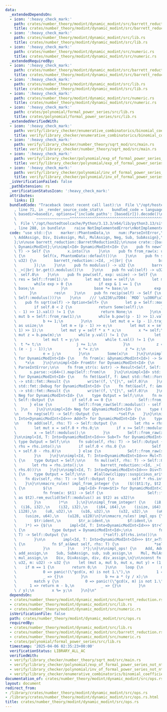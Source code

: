 ```yaml
---
data:
  _extendedDependsOn:
  - icon: ':heavy_check_mark:'
    path: crates/number_theory/modint/dynamic_modint/src/barrett_reduction.rs
    title: crates/number_theory/modint/dynamic_modint/src/barrett_reduction.rs
  - icon: ':heavy_check_mark:'
    path: crates/number_theory/modint/dynamic_modint/src/lib.rs
    title: crates/number_theory/modint/dynamic_modint/src/lib.rs
  - icon: ':heavy_check_mark:'
    path: crates/number_theory/modint/dynamic_modint/src/numeric.rs
    title: crates/number_theory/modint/dynamic_modint/src/numeric.rs
  _extendedRequiredBy:
  - icon: ':heavy_check_mark:'
    path: crates/number_theory/modint/dynamic_modint/src/barrett_reduction.rs
    title: crates/number_theory/modint/dynamic_modint/src/barrett_reduction.rs
  - icon: ':heavy_check_mark:'
    path: crates/number_theory/modint/dynamic_modint/src/lib.rs
    title: crates/number_theory/modint/dynamic_modint/src/lib.rs
  - icon: ':heavy_check_mark:'
    path: crates/number_theory/modint/dynamic_modint/src/numeric.rs
    title: crates/number_theory/modint/dynamic_modint/src/numeric.rs
  - icon: ':heavy_check_mark:'
    path: crates/polynomial/formal_power_series/src/lib.rs
    title: crates/polynomial/formal_power_series/src/lib.rs
  _extendedVerifiedWith:
  - icon: ':heavy_check_mark:'
    path: verify/library_checker/enumerative_combinatorics/binomial_coefficient_prime_mod/src/main.rs
    title: verify/library_checker/enumerative_combinatorics/binomial_coefficient_prime_mod/src/main.rs
  - icon: ':heavy_check_mark:'
    path: verify/library_checker/number_theory/sqrt_mod/src/main.rs
    title: verify/library_checker/number_theory/sqrt_mod/src/main.rs
  - icon: ':heavy_check_mark:'
    path: verify/library_checker/polynomial/exp_of_formal_power_series_not_ntt_friendly/src/main.rs
    title: verify/library_checker/polynomial/exp_of_formal_power_series_not_ntt_friendly/src/main.rs
  - icon: ':heavy_check_mark:'
    path: verify/library_checker/polynomial/inv_of_formal_power_series_not_ntt_friendly/src/main.rs
    title: verify/library_checker/polynomial/inv_of_formal_power_series_not_ntt_friendly/src/main.rs
  _isVerificationFailed: false
  _pathExtension: rs
  _verificationStatusIcon: ':heavy_check_mark:'
  attributes:
    links: []
  bundledCode: "Traceback (most recent call last):\n  File \"/opt/hostedtoolcache/Python/3.13.3/x64/lib/python3.13/site-packages/onlinejudge_verify/documentation/build.py\"\
    , line 71, in _render_source_code_stat\n    bundled_code = language.bundle(stat.path,\
    \ basedir=basedir, options={'include_paths': [basedir]}).decode()\n          \
    \         ~~~~~~~~~~~~~~~^^^^^^^^^^^^^^^^^^^^^^^^^^^^^^^^^^^^^^^^^^^^^^^^^^^^^^^^^^^^^^^^^^\n\
    \  File \"/opt/hostedtoolcache/Python/3.13.3/x64/lib/python3.13/site-packages/onlinejudge_verify/languages/rust.py\"\
    , line 288, in bundle\n    raise NotImplementedError\nNotImplementedError\n"
  code: "use std::{\n    marker::PhantomData,\n    num::ParseIntError,\n    ops::{Add,\
    \ AddAssign, Div, DivAssign, Mul, MulAssign, Neg, Sub, SubAssign},\n    str::FromStr,\n\
    };\n\nuse barrett_reduction::BarrettReduction32;\n\nuse crate::{barrett_reduction::barrett_reduction,\
    \ DynamicModInt};\n\nimpl<Id> DynamicModInt<Id> {\n    pub fn new<T: Into<DynamicModInt<Id>>>(x:\
    \ T) -> Self {\n        x.into()\n    }\n\n    pub fn from_raw(x: u32) -> Self\
    \ {\n        Self(x, PhantomData::default())\n    }\n\n    pub fn set_modulus(m:\
    \ u32) {\n        barrett_reduction::<Id, _>(|br| {\n            br.replace(BarrettReduction32::new(m));\n\
    \        });\n    }\n\n    pub fn modulus() -> u32 {\n        barrett_reduction::<Id,\
    \ _>(|br| br.get().modulus())\n    }\n\n    pub fn val(self) -> u32 {\n      \
    \  self.0\n    }\n\n    pub fn pow(self, exp: usize) -> Self {\n        let mut\
    \ res = Self::from(1);\n        let mut base = self;\n        let mut exp = exp;\n\
    \        while exp > 0 {\n            if exp & 1 == 1 {\n                res *=\
    \ base;\n            }\n            base *= base;\n            exp >>= 1;\n  \
    \      }\n        res\n    }\n\n    pub fn recip(self) -> Self {\n        Self::from_raw(inv_mod(self.0,\
    \ Self::modulus()))\n    }\n\n    /// \u5236\u7D04: `MOD` \u306F\u7D20\u6570\n\
    \    pub fn sqrt(self) -> Option<Self> {\n        let p = Self::modulus() as usize;\n\
    \        if self.0 < 2 {\n            return Some(self);\n        } else if self.pow((p\
    \ - 1) >> 1).val() != 1 {\n            return None;\n        }\n\n        let\
    \ mut b = Self::from_raw(1);\n        while b.pow((p - 1) >> 1).val() == 1 {\n\
    \            b += 1;\n        }\n\n        let mut e = (p - 1).trailing_zeros()\
    \ as usize;\n        let m = (p - 1) >> e;\n        let mut x = self.pow((m -\
    \ 1) >> 1);\n        let mut y = self * x * x;\n        x *= self;\n        let\
    \ mut z = b.pow(m);\n        while y.val() != 1 {\n            let mut j = 0;\n\
    \            let mut t = y;\n            while t.val() != 1 {\n              \
    \  t *= t;\n                j += 1;\n            }\n            z = z.pow(1 <<\
    \ (e - j - 1));\n            x *= z;\n            z *= z;\n            y *= z;\n\
    \            e = j;\n        }\n\n        Some(x)\n    }\n}\n\nimpl<Id> From<&DynamicModInt<Id>>\
    \ for DynamicModInt<Id> {\n    fn from(x: &DynamicModInt<Id>) -> Self {\n    \
    \    *x\n    }\n}\n\nimpl<Id> FromStr for DynamicModInt<Id> {\n    type Err =\
    \ ParseIntError;\n\n    fn from_str(s: &str) -> Result<Self, Self::Err> {\n  \
    \      s.parse::<i64>().map(Self::from)\n    }\n}\n\nimpl<Id> std::fmt::Display\
    \ for DynamicModInt<Id> {\n    fn fmt(&self, f: &mut std::fmt::Formatter<'_>)\
    \ -> std::fmt::Result {\n        write!(f, \"{}\", self.0)\n    }\n}\n\nimpl<Id>\
    \ std::fmt::Debug for DynamicModInt<Id> {\n    fn fmt(&self, f: &mut std::fmt::Formatter<'_>)\
    \ -> std::fmt::Result {\n        write!(f, \"{}\", self.0)\n    }\n}\n\nimpl<Id>\
    \ Neg for DynamicModInt<Id> {\n    type Output = Self;\n\n    fn neg(self) ->\
    \ Self::Output {\n        if self.0 == 0 {\n            Self::from_raw(0)\n  \
    \      } else {\n            Self::from_raw(Self::modulus() - self.0)\n      \
    \  }\n    }\n}\n\nimpl<Id> Neg for &DynamicModInt<Id> {\n    type Output = DynamicModInt<Id>;\n\
    \n    fn neg(self) -> Self::Output {\n        -*self\n    }\n}\n\nimpl<Id, T:\
    \ Into<DynamicModInt<Id>>> Add<T> for DynamicModInt<Id> {\n    type Output = Self;\n\
    \n    fn add(self, rhs: T) -> Self::Output {\n        let rhs = rhs.into();\n\
    \        let mut x = self.0 + rhs.0;\n        if x >= Self::modulus() {\n    \
    \        x -= Self::modulus();\n        }\n        Self::from_raw(x)\n    }\n\
    }\n\nimpl<Id, T: Into<DynamicModInt<Id>>> Sub<T> for DynamicModInt<Id> {\n   \
    \ type Output = Self;\n\n    fn sub(self, rhs: T) -> Self::Output {\n        let\
    \ rhs = rhs.into();\n        if self.0 < rhs.0 {\n            Self::from_raw(Self::modulus()\
    \ + self.0 - rhs.0)\n        } else {\n            Self::from_raw(self.0 - rhs.0)\n\
    \        }\n    }\n}\n\nimpl<Id, T: Into<DynamicModInt<Id>>> Mul<T> for DynamicModInt<Id>\
    \ {\n    type Output = Self;\n\n    fn mul(self, rhs: T) -> Self::Output {\n \
    \       let rhs = rhs.into();\n        barrett_reduction::<Id, _>(|br| Self::from_raw(br.get().mul(self.0,\
    \ rhs.0)))\n    }\n}\n\nimpl<Id, T: Into<DynamicModInt<Id>>> Div<T> for DynamicModInt<Id>\
    \ {\n    type Output = Self;\n\n    #[allow(clippy::suspicious_arithmetic_impl)]\n\
    \    fn div(self, rhs: T) -> Self::Output {\n        self * rhs.into().recip()\n\
    \    }\n}\n\nmacro_rules! impl_from_integer {\n    ($(($t1:ty, $t2:ty)),*) =>\
    \ {\n        $(\n            impl<Id> From<$t1> for DynamicModInt<Id> {\n    \
    \            fn from(x: $t1) -> Self {\n                    Self::from_raw((x\
    \ as $t2).rem_euclid(Self::modulus() as $t2) as u32)\n                }\n    \
    \        }\n        )*\n    };\n}\n\nimpl_from_integer! {\n    (i8, i32),\n  \
    \  (i16, i32),\n    (i32, i32),\n    (i64, i64),\n    (isize, i64),\n    (i128,\
    \ i128),\n    (u8, u32),\n    (u16, u32),\n    (u32, u32),\n    (u64, u64),\n\
    \    (usize, u64),\n    (u128, u128)\n}\n\nmacro_rules! impl_ops {\n    ($(\n\
    \        $tr:ident,\n        $tr_a:ident,\n        $f:ident,\n        $f_a:ident,\n\
    \    )*) => {$(\n        impl<Id, T: Into<DynamicModInt<Id>>> $tr<T> for &DynamicModInt<Id>\
    \ {\n            type Output = DynamicModInt<Id>;\n\n            fn $f(self, rhs:\
    \ T) -> Self::Output {\n                (*self).$f(rhs.into())\n            }\n\
    \        }\n\n        impl<Id, T: Into<DynamicModInt<Id>>> $tr_a<T> for DynamicModInt<Id>\
    \ {\n            fn $f_a(&mut self, rhs: T) {\n                *self = (*self).$f(rhs.into());\n\
    \            }\n        }\n    )*};\n}\n\nimpl_ops! {\n    Add, AddAssign, add,\
    \ add_assign,\n    Sub, SubAssign, sub, sub_assign,\n    Mul, MulAssign, mul,\
    \ mul_assign,\n    Div, DivAssign, div, div_assign,\n}\n\nconst fn inv_mod(x:\
    \ u32, m: u32) -> u32 {\n    let (mut a, mut b, mut x, mut y) = (1, 0, x, m);\n\
    \    if m == 1 {\n        return 0;\n    }\n\n    loop {\n        match x {\n\
    \            0 => panic!(\"gcd(x, m) is not 1.\"),\n            1 => return a,\n\
    \            _ => {}\n        }\n        b += a * (y / x);\n        y %= x;\n\n\
    \        match y {\n            0 => panic!(\"gcd(x, m) is not 1.\"),\n      \
    \      1 => return m - b,\n            _ => {}\n        }\n        a += b * (x\
    \ / y);\n        x %= y;\n    }\n}\n"
  dependsOn:
  - crates/number_theory/modint/dynamic_modint/src/barrett_reduction.rs
  - crates/number_theory/modint/dynamic_modint/src/lib.rs
  - crates/number_theory/modint/dynamic_modint/src/numeric.rs
  isVerificationFile: false
  path: crates/number_theory/modint/dynamic_modint/src/ops.rs
  requiredBy:
  - crates/number_theory/modint/dynamic_modint/src/lib.rs
  - crates/number_theory/modint/dynamic_modint/src/barrett_reduction.rs
  - crates/number_theory/modint/dynamic_modint/src/numeric.rs
  - crates/polynomial/formal_power_series/src/lib.rs
  timestamp: '2025-04-06 02:35:23+00:00'
  verificationStatus: LIBRARY_ALL_AC
  verifiedWith:
  - verify/library_checker/number_theory/sqrt_mod/src/main.rs
  - verify/library_checker/polynomial/exp_of_formal_power_series_not_ntt_friendly/src/main.rs
  - verify/library_checker/polynomial/inv_of_formal_power_series_not_ntt_friendly/src/main.rs
  - verify/library_checker/enumerative_combinatorics/binomial_coefficient_prime_mod/src/main.rs
documentation_of: crates/number_theory/modint/dynamic_modint/src/ops.rs
layout: document
redirect_from:
- /library/crates/number_theory/modint/dynamic_modint/src/ops.rs
- /library/crates/number_theory/modint/dynamic_modint/src/ops.rs.html
title: crates/number_theory/modint/dynamic_modint/src/ops.rs
---
```

